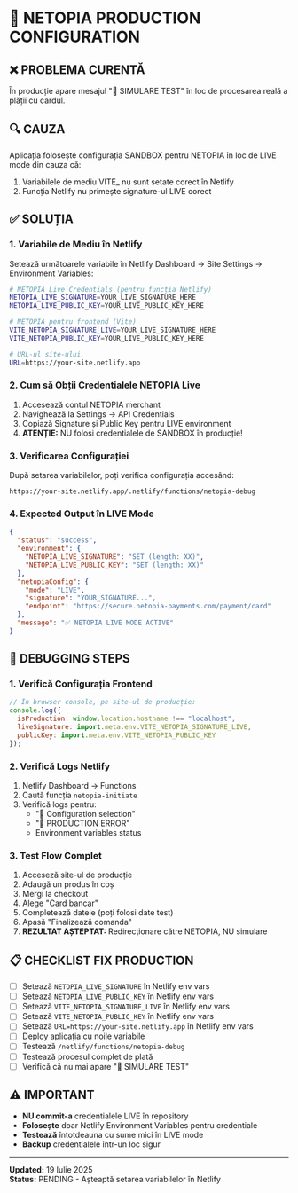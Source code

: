 # 🔧 NETOPIA PRODUCTION CONFIGURATION

## ❌ PROBLEMA CURENTĂ
În producție apare mesajul "🧪 SIMULARE TEST" în loc de procesarea reală a plății cu cardul.

## 🔍 CAUZA
Aplicația folosește configurația SANDBOX pentru NETOPIA în loc de LIVE mode din cauza că:
1. Variabilele de mediu VITE_ nu sunt setate corect în Netlify
2. Funcția Netlify nu primește signature-ul LIVE corect

## ✅ SOLUȚIA

### 1. Variabile de Mediu în Netlify
Setează următoarele variabile în Netlify Dashboard → Site Settings → Environment Variables:

```bash
# NETOPIA Live Credentials (pentru funcția Netlify)
NETOPIA_LIVE_SIGNATURE=YOUR_LIVE_SIGNATURE_HERE
NETOPIA_LIVE_PUBLIC_KEY=YOUR_LIVE_PUBLIC_KEY_HERE

# NETOPIA pentru frontend (Vite)
VITE_NETOPIA_SIGNATURE_LIVE=YOUR_LIVE_SIGNATURE_HERE
VITE_NETOPIA_PUBLIC_KEY=YOUR_LIVE_PUBLIC_KEY_HERE

# URL-ul site-ului
URL=https://your-site.netlify.app
```

### 2. Cum să Obții Credentialele NETOPIA Live
1. Accesează contul NETOPIA merchant
2. Navighează la Settings → API Credentials
3. Copiază Signature și Public Key pentru LIVE environment
4. **ATENȚIE:** NU folosi credentialele de SANDBOX în producție!

### 3. Verificarea Configurației
După setarea variabilelor, poți verifica configurația accesând:
```
https://your-site.netlify.app/.netlify/functions/netopia-debug
```

### 4. Expected Output în LIVE Mode
```json
{
  "status": "success",
  "environment": {
    "NETOPIA_LIVE_SIGNATURE": "SET (length: XX)",
    "NETOPIA_LIVE_PUBLIC_KEY": "SET (length: XX)"
  },
  "netopiaConfig": {
    "mode": "LIVE",
    "signature": "YOUR_SIGNATURE...",
    "endpoint": "https://secure.netopia-payments.com/payment/card"
  },
  "message": "✅ NETOPIA LIVE MODE ACTIVE"
}
```

## 🚨 DEBUGGING STEPS

### 1. Verifică Configurația Frontend
```javascript
// În browser console, pe site-ul de producție:
console.log({
  isProduction: window.location.hostname !== "localhost",
  liveSignature: import.meta.env.VITE_NETOPIA_SIGNATURE_LIVE,
  publicKey: import.meta.env.VITE_NETOPIA_PUBLIC_KEY
});
```

### 2. Verifică Logs Netlify
1. Netlify Dashboard → Functions
2. Caută funcția `netopia-initiate`
3. Verifică logs pentru:
   - "🔧 Configuration selection"
   - "🚨 PRODUCTION ERROR"
   - Environment variables status

### 3. Test Flow Complet
1. Acceseză site-ul de producție
2. Adaugă un produs în coș
3. Mergi la checkout
4. Alege "Card bancar"
5. Completează datele (poți folosi date test)
6. Apasă "Finalizează comanda"
7. **REZULTAT AȘTEPTAT:** Redirecționare către NETOPIA, NU simulare

## 📋 CHECKLIST FIX PRODUCTION

- [ ] Setează `NETOPIA_LIVE_SIGNATURE` în Netlify env vars
- [ ] Setează `NETOPIA_LIVE_PUBLIC_KEY` în Netlify env vars  
- [ ] Setează `VITE_NETOPIA_SIGNATURE_LIVE` în Netlify env vars
- [ ] Setează `VITE_NETOPIA_PUBLIC_KEY` în Netlify env vars
- [ ] Setează `URL=https://your-site.netlify.app` în Netlify env vars
- [ ] Deploy aplicația cu noile variabile
- [ ] Testează `/netlify/functions/netopia-debug`
- [ ] Testează procesul complet de plată
- [ ] Verifică că nu mai apare "🧪 SIMULARE TEST"

## ⚠️ IMPORTANT
- **NU commit-a** credentialele LIVE în repository
- **Folosește** doar Netlify Environment Variables pentru credentiale
- **Testează** întotdeauna cu sume mici în LIVE mode
- **Backup** credentialele într-un loc sigur

---
**Updated:** 19 Iulie 2025  
**Status:** PENDING - Așteaptă setarea variabilelor în Netlify
